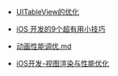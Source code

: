 * [UITableView的优化](http://www.jianshu.com/p/af6b095aaaf3)
* [iOS 开发的9个超有用小技巧](http://www.cocoachina.com/ios/20150320/11384.html) 

* [动画性能调优.md](https://github.com/AttackOnDobby/iOS-Core-Animation-Advanced-Techniques/blob/master/12-%E6%80%A7%E8%83%BD%E8%B0%83%E4%BC%98/%E6%80%A7%E8%83%BD%E8%B0%83%E4%BC%98.md)
* [iOS开发-视图渲染与性能优化](https://www.jianshu.com/p/748f9abafff8) 



